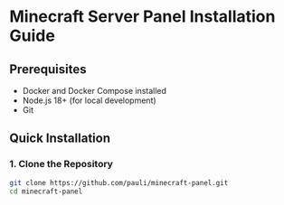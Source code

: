# Minecraft Server Panel Installation Guide

## Prerequisites
- Docker and Docker Compose installed
- Node.js 18+ (for local development)
- Git

## Quick Installation

### 1. Clone the Repository
```bash
git clone https://github.com/pauli/minecraft-panel.git
cd minecraft-panel